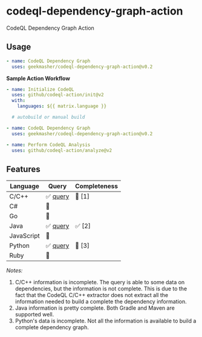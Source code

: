 # codeql-dependency-graph-action

CodeQL Dependency Graph Action

## Usage

```yaml
- name: CodeQL Dependency Graph
  uses: geekmasher/codeql-dependency-graph-action@v0.2
```

**Sample Action Workflow**

```yaml
- name: Initialize CodeQL
  uses: github/codeql-action/init@v2
  with:
    languages: ${{ matrix.language }}

  # autobuild or manual build

- name: CodeQL Dependency Graph
  uses: geekmasher/codeql-dependency-graph-action@v0.2

- name: Perform CodeQL Analysis
  uses: github/codeql-action/analyze@v2
```

## Features

| Language   | Query                                   | Completeness               |
| ---------- | --------------------------------------- | -------------------------- |
| C/C++      | :white_check_mark: [query](./ql/cpp)    | :large_orange_diamond: [1] |
| C#         | :red_circle:                            |                            |
| Go         | :red_circle:                            |                            |
| Java       | :white_check_mark: [query](./ql/java)   | :white_check_mark: [2]     |
| JavaScript | :red_circle:                            |                            |
| Python     | :white_check_mark: [query](./ql/python) | :large_orange_diamond: [3] |
| Ruby       | :red_circle:                            |                            |

*Notes:*

1. C/C++ information is incomplete. The query is able to some data on dependencies, but the information is not complete. This is due to the fact that the CodeQL C/C++ extractor does not extract all the information needed to build a complete the dependency information.
2. Java information is pretty complete. Both Gradle and Maven are supported well.
3. Python's data is incomplete. Not all the information is available to build a complete dependency graph.
